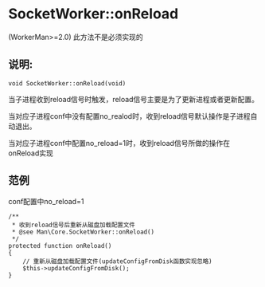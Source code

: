 # SocketWorker::onReload
(WorkerMan>=2.0)  此方法不是必须实现的

## 说明:
```
void SocketWorker::onReload(void)
```

当子进程收到reload信号时触发，reload信号主要是为了更新进程或者更新配置。

当对应子进程conf中没有配置no_realod时，收到reload信号默认操作是子进程自动退出。

当对应子进程conf中配置no_reload=1时，收到reload信号所做的操作在onReload实现


## 范例

conf配置中no_reload=1
```
/**
 * 收到reload信号后重新从磁盘加载配置文件
 * @see Man\Core.SocketWorker::onReload()
 */
protected function onReload()
{
    // 重新从磁盘加载配置文件(updateConfigFromDisk函数实现忽略)
    $this->updateConfigFromDisk();
}
```
